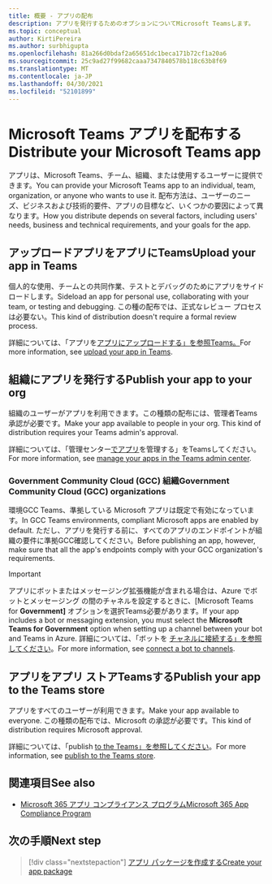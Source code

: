 ```yaml
---
title: 概要 - アプリの配布
description: アプリを発行するためのオプションについてMicrosoft Teamsします。
ms.topic: conceptual
author: KirtiPereira
ms.author: surbhigupta
ms.openlocfilehash: 81a266d0bdaf2a65651dc1beca171b72cf1a20a6
ms.sourcegitcommit: 25c9ad27f99682caaa7347840578b118c63b8f69
ms.translationtype: MT
ms.contentlocale: ja-JP
ms.lasthandoff: 04/30/2021
ms.locfileid: "52101899"
---
```

# <a name="distribute-your-microsoft-teams-app"></a><span data-ttu-id="d468f-103">Microsoft Teams アプリを配布する</span><span class="sxs-lookup"><span data-stu-id="d468f-103">Distribute your Microsoft Teams app</span></span>

<span data-ttu-id="d468f-104">アプリは、Microsoft Teams、チーム、組織、または使用するユーザーに提供できます。</span><span class="sxs-lookup"><span data-stu-id="d468f-104">You can provide your Microsoft Teams app to an individual, team, organization, or anyone who wants to use it.</span></span> <span data-ttu-id="d468f-105">配布方法は、ユーザーのニーズ、ビジネスおよび技術的要件、アプリの目標など、いくつかの要因によって異なります。</span><span class="sxs-lookup"><span data-stu-id="d468f-105">How you distribute depends on several factors, including users' needs, business and technical requirements, and your goals for the app.</span></span>

## <a name="upload-your-app-in-teams"></a><span data-ttu-id="d468f-106">アップロードアプリをアプリにTeams</span><span class="sxs-lookup"><span data-stu-id="d468f-106">Upload your app in Teams</span></span>

<span data-ttu-id="d468f-107">個人的な使用、チームとの共同作業、テストとデバッグのためにアプリをサイドロードします。</span><span class="sxs-lookup"><span data-stu-id="d468f-107">Sideload an app for personal use, collaborating with your team, or testing and debugging.</span></span> <span data-ttu-id="d468f-108">この種の配布では、正式なレビュー プロセスは必要ない。</span><span class="sxs-lookup"><span data-stu-id="d468f-108">This kind of distribution doesn't require a formal review process.</span></span>

<span data-ttu-id="d468f-109">詳細については、「アプリを[アプリにアップロードする」を参照Teams。](apps-upload.md)</span><span class="sxs-lookup"><span data-stu-id="d468f-109">For more information, see [upload your app in Teams](apps-upload.md).</span></span>

## <a name="publish-your-app-to-your-org"></a><span data-ttu-id="d468f-110">組織にアプリを発行する</span><span class="sxs-lookup"><span data-stu-id="d468f-110">Publish your app to your org</span></span>

<span data-ttu-id="d468f-111">組織のユーザーがアプリを利用できます。この種類の配布には、管理者Teams承認が必要です。</span><span class="sxs-lookup"><span data-stu-id="d468f-111">Make your app available to people in your org. This kind of distribution requires your Teams admin's approval.</span></span>

<span data-ttu-id="d468f-112">詳細については、「管理センター[でアプリ](https://docs.microsoft.com/MicrosoftTeams/manage-apps?toc=%2Fmicrosoftteams%2Fplatform%2Ftoc.json&bc=%2FMicrosoftTeams%2Fbreadcrumb%2Ftoc.json)を管理する」をTeamsしてください。</span><span class="sxs-lookup"><span data-stu-id="d468f-112">For more information, see [manage your apps in the Teams admin center](https://docs.microsoft.com/MicrosoftTeams/manage-apps?toc=%2Fmicrosoftteams%2Fplatform%2Ftoc.json&bc=%2FMicrosoftTeams%2Fbreadcrumb%2Ftoc.json).</span></span>

### <a name="government-community-cloud-gcc-organizations"></a><span data-ttu-id="d468f-113">Government Community Cloud (GCC) 組織</span><span class="sxs-lookup"><span data-stu-id="d468f-113">Government Community Cloud (GCC) organizations</span></span>

<span data-ttu-id="d468f-114">環境GCC Teams、準拠している Microsoft アプリは既定で有効になっています。</span><span class="sxs-lookup"><span data-stu-id="d468f-114">In GCC Teams environments, compliant Microsoft apps are enabled by default.</span></span> <span data-ttu-id="d468f-115">ただし、アプリを発行する前に、すべてのアプリのエンドポイントが組織の要件に準拠GCC確認してください。</span><span class="sxs-lookup"><span data-stu-id="d468f-115">Before publishing an app, however, make sure that all the app's endpoints comply with your GCC organization's requirements.</span></span>

> [!IMPORTANT]
><span data-ttu-id="d468f-116">アプリにボットまたはメッセージング拡張機能が含まれる場合は、Azure でボットとメッセージング の間のチャネルを設定するときに、[Microsoft Teams for **Government]** オプションを選択Teams必要があります。</span><span class="sxs-lookup"><span data-stu-id="d468f-116">If your app includes a bot or messaging extension, you must select the **Microsoft Teams for Government** option when setting up a channel between your bot and Teams in Azure.</span></span> <span data-ttu-id="d468f-117">詳細については、「ボットを [チャネルに接続する」を参照してください](/azure/bot-service/bot-service-manage-channels?view=azure-bot-service-4.0&preserve-view=true)。</span><span class="sxs-lookup"><span data-stu-id="d468f-117">For more information, see [connect a bot to channels](/azure/bot-service/bot-service-manage-channels?view=azure-bot-service-4.0&preserve-view=true).</span></span>

## <a name="publish-your-app-to-the-teams-store"></a><span data-ttu-id="d468f-118">アプリをアプリ ストアTeamsする</span><span class="sxs-lookup"><span data-stu-id="d468f-118">Publish your app to the Teams store</span></span>

<span data-ttu-id="d468f-119">アプリをすべてのユーザーが利用できます。</span><span class="sxs-lookup"><span data-stu-id="d468f-119">Make your app available to everyone.</span></span> <span data-ttu-id="d468f-120">この種類の配布では、Microsoft の承認が必要です。</span><span class="sxs-lookup"><span data-stu-id="d468f-120">This kind of distribution requires Microsoft approval.</span></span>

<span data-ttu-id="d468f-121">詳細については、「publish [to the Teams」を参照してください](~/concepts/deploy-and-publish/appsource/publish.md)。</span><span class="sxs-lookup"><span data-stu-id="d468f-121">For more information, see [publish to the Teams store](~/concepts/deploy-and-publish/appsource/publish.md).</span></span>

## <a name="see-also"></a><span data-ttu-id="d468f-122">関連項目</span><span class="sxs-lookup"><span data-stu-id="d468f-122">See also</span></span>

* [<span data-ttu-id="d468f-123">Microsoft 365 アプリ コンプライアンス プログラム</span><span class="sxs-lookup"><span data-stu-id="d468f-123">Microsoft 365 App Compliance Program</span></span>](/microsoft-365-app-certification/overview)

## <a name="next-step"></a><span data-ttu-id="d468f-124">次の手順</span><span class="sxs-lookup"><span data-stu-id="d468f-124">Next step</span></span>

> [!div class="nextstepaction"]
> [<span data-ttu-id="d468f-125">アプリ パッケージを作成する</span><span class="sxs-lookup"><span data-stu-id="d468f-125">Create your app package</span></span>](~/concepts/build-and-test/apps-package.md)
